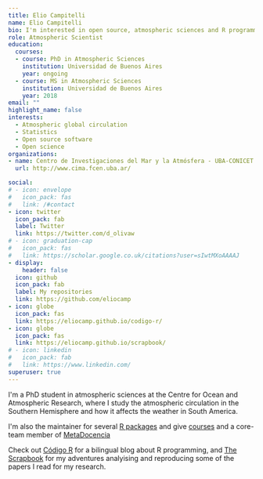 ```yaml
---
title: Elio Campitelli
name: Elio Campitelli
bio: I'm interested in open source, atmospheric sciences and R programming.
role: Atmospheric Scientist
education:
  courses:
  - course: PhD in Atmospheric Sciences
    institution: Universidad de Buenos Aires
    year: ongoing
  - course: MS in Atmospheric Sciences
    institution: Universidad de Buenos Aires
    year: 2018
email: ""
highlight_name: false
interests:
  - Atmospheric global circulation
  - Statistics
  - Open source software
  - Open science
organizations:
- name: Centro de Investigaciones del Mar y la Atmósfera - UBA-CONICET
  url: http://www.cima.fcen.uba.ar/ 

social:
# - icon: envelope
#   icon_pack: fas
#   link: /#contact
- icon: twitter
  icon_pack: fab
  label: Twitter
  link: https://twitter.com/d_olivaw
# - icon: graduation-cap
#   icon_pack: fas
#   link: https://scholar.google.co.uk/citations?user=sIwtMXoAAAAJ
- display:
    header: false
  icon: github
  icon_pack: fab
  label: My repositories
  link: https://github.com/eliocamp
- icon: globe
  icon_pack: fas
  link: https://eliocamp.github.io/codigo-r/
- icon: globe
  icon_pack: fas
  link: https://eliocamp.github.io/scrapbook/
# - icon: linkedin
#   icon_pack: fab
#   link: https://www.linkedin.com/
superuser: true
---
```


I'm a PhD student in atmospheric sciences at the Centre for Ocean and Atmospheric Research, where I study the atmospheric circulation in the Southern Hemisphere and how it affects the weather in South America. 

I'm also the maintainer for several [R packages](LINK) and give [courses](/courses/) and a core-team member of [MetaDocencia](http://metadocencia.org/)

Check out [Código R](https://eliocamp.github.io/codigo-r/) for a bilingual blog about R programming, and [The Scrapbook](https://eliocamp.github.io/scrapbook/) for my adventures analyising and reproducing some of the papers I read for my research. 
